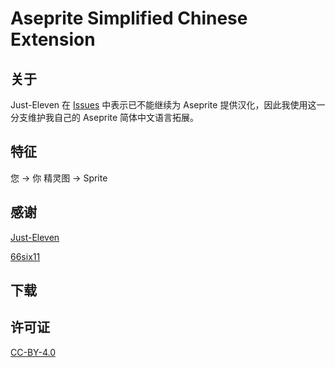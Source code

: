 # Aseprite Simplified Chinese Extension

## 关于

Just-Eleven 在 [Issues](https://github.com/J-11/Aseprite-Simplified-Chinese/issues/3#issuecomment-1477370090) 中表示已不能继续为 Aseprite 提供汉化，因此我使用这一分支维护我自己的 Aseprite 简体中文语言拓展。


## 特征

您 -> 你
精灵图 -> Sprite


## 感谢

[Just-Eleven](https://github.com/J-11)

[66six11](https://github.com/66six11)



## 下载



## 许可证

[CC-BY-4.0](https://creativecommons.org/licenses/by/4.0)
